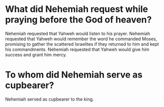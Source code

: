 # What did Nehemiah request while praying before the God of heaven?

Nehemiah requested that Yahweh would listen to his prayer. Nehemiah requested that Yahweh would remember the word he commanded Moses, promising to gather the scattered Israelites if they returned to him and kept his commandments. Nehemiah requested that Yahweh would give him success and grant him mercy.

# To whom did Nehemiah serve as cupbearer?

Nehemiah served as cupbearer to the king.
